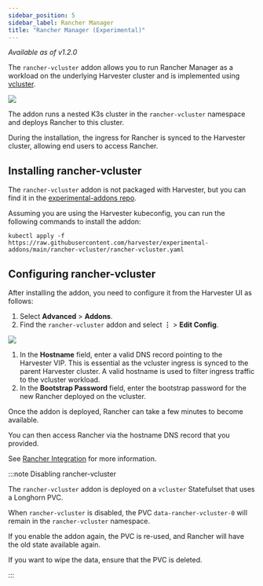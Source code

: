 ```yaml
---
sidebar_position: 5
sidebar_label: Rancher Manager
title: "Rancher Manager (Experimental)"
---
```


<head>
  <link rel="canonical" href="https://docs.harvesterhci.io/v1.2/advanced/rancher-vcluster"/>
</head>

_Available as of v1.2.0_

The `rancher-vcluster` addon allows you to run Rancher Manager as a workload on the underlying Harvester cluster and is implemented using [vcluster](https://www.vcluster.com/).

![](/img/v1.2/vm-import-controller/EnableAddon.png)

The addon runs a nested K3s cluster in the `rancher-vcluster` namespace and deploys Rancher to this cluster.

During the installation, the ingress for Rancher is synced to the Harvester cluster, allowing end users to access Rancher.

## Installing rancher-vcluster

The `rancher-vcluster` addon is not packaged with Harvester, but you can find it in the [experimental-addons repo](https://github.com/harvester/experimental-addons).

Assuming you are using the Harvester kubeconfig, you can run the following commands to install the addon:

```
kubectl apply -f https://raw.githubusercontent.com/harvester/experimental-addons/main/rancher-vcluster/rancher-vcluster.yaml
```

## Configuring rancher-vcluster

After installing the addon, you need to configure it from the Harvester UI as follows:

1. Select **Advanced** > **Addons**.
1. Find the `rancher-vcluster` addon and select **⋮** > **Edit Config**.

![](/img/v1.2/rancher-vcluster/VclusterConfig.png)

1. In the **Hostname** field, enter a valid DNS record pointing to the Harvester VIP. This is essential as the vcluster ingress is synced to the parent Harvester cluster. A valid hostname is used to filter ingress traffic to the vcluster workload.
1. In the **Bootstrap Password** field, enter the bootstrap password for the new Rancher deployed on the vcluster.

Once the addon is deployed, Rancher can take a few minutes to become available. 

You can then access Rancher via the hostname DNS record that you provided.

See [Rancher Integration](../../rancher/virtualization-management.md) for more information.

:::note Disabling rancher-vcluster

The `rancher-vcluster` addon is deployed on a `vcluster` Statefulset that uses a Longhorn PVC.

When `rancher-vcluster` is disabled, the PVC `data-rancher-vcluster-0` will remain in the `rancher-vcluster` namespace.

If you enable the addon again, the PVC is re-used, and Rancher will have the old state available again.

If you want to wipe the data, ensure that the PVC is deleted.

:::
